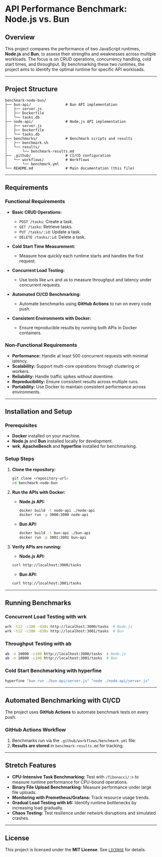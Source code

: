 # **API Performance Benchmark: Node.js vs. Bun**

## **Overview**
This project compares the performance of two JavaScript runtimes, **Node.js** and **Bun**, to assess their strengths and weaknesses across multiple workloads. The focus is on CRUD operations, concurrency handling, cold start times, and throughput. By benchmarking these two runtimes, the project aims to identify the optimal runtime for specific API workloads.

---

## **Project Structure**

```
benchmark-node-bun/
├── bun-api/                # Bun API implementation
│   ├── server.js
│   ├── Dockerfile
│   └── tasks.db
├── node-api/               # Node.js API implementation
│   ├── server.js
│   ├── Dockerfile
│   └── tasks.db
├── benchmarks/             # Benchmark scripts and results
│   ├── benchmark.sh
│   └── results/
│       └── benchmark-results.md
├── .github/                # CI/CD configuration
│   └── workflows/          # Workflows
│       └── benchmark.yml
└── README.md               # Main documentation (this file)
```

---

## **Requirements**

### **Functional Requirements**
- **Basic CRUD Operations:**
  - `POST /tasks`: Create a task.
  - `GET /tasks`: Retrieve tasks.
  - `PUT /tasks/:id`: Update a task.
  - `DELETE /tasks/:id`: Delete a task.

- **Cold Start Time Measurement:**
  - Measure how quickly each runtime starts and handles the first request.

- **Concurrent Load Testing:**
  - Use tools like `wrk` and `ab` to measure throughput and latency under concurrent requests.

- **Automated CI/CD Benchmarking:**
  - Automate benchmarks using **GitHub Actions** to run on every code push.

- **Consistent Environments with Docker:**
  - Ensure reproducible results by running both APIs in Docker containers.

### **Non-Functional Requirements**
- **Performance:** Handle at least 500 concurrent requests with minimal latency.
- **Scalability:** Support multi-core operations through clustering or workers.
- **Reliability:** Handle traffic spikes without downtime.
- **Reproducibility:** Ensure consistent results across multiple runs.
- **Portability:** Use Docker to maintain consistent performance across environments.

---

## **Installation and Setup**

### **Prerequisites**
- **Docker** installed on your machine.
- **Node.js** and **Bun** installed locally for development.
- **wrk**, **ApacheBench** and **hyperfine** installed for benchmarking.

### **Setup Steps**

1. **Clone the repository:**
   ```bash
   git clone <repository-url>
   cd benchmark-node-bun
   ```

2. **Run the APIs with Docker:**
   - **Node.js API:**
     ```bash
     docker build -t node-api ./node-api
     docker run -p 3000:3000 node-api
     ```
   - **Bun API:**
     ```bash
     docker build -t bun-api ./bun-api
     docker run -p 3001:3001 bun-api
     ```

3. **Verify APIs are running:**
   - **Node.js API:**
   ```bash
   curl http://localhost:3000/tasks
   ```
   - **Bun API:**
   ```bash
   curl http://localhost:3001/tasks
   ```

---

## **Running Benchmarks**

### **Concurrent Load Testing with wrk**
```bash
wrk -t12 -c100 -d30s http://localhost:3000/tasks  # Node.js
wrk -t12 -c100 -d30s http://localhost:3001/tasks  # Bun
```

### **Throughput Testing with ab**
```bash
ab -n 10000 -c100 http://localhost:3000/tasks  # Node.js
ab -n 10000 -c100 http://localhost:3001/tasks  # Bun
```

### **Cold Start Benchmarking with hyperfine**
```bash
hyperfine "bun run ./bun-api/server.js" "node ./node-api/server.js"
```

---

## **Automated Benchmarking with CI/CD**

The project uses **GitHub Actions** to automate benchmark tests on every push.

### **GitHub Actions Workflow**

1. Benchmarks run via the `.github/workflows/benchmark.yml` file:
2. **Results are stored** in `benchmark-results.md` for tracking.

---

## **Stretch Features**

- **CPU-Intensive Task Benchmarking:** Test with `/fibonacci/:n` to measure runtime performance for CPU-bound operations.
- **Binary File Upload Benchmarking:** Measure performance under large file uploads.
- **Monitoring with Prometheus/Grafana:** Track resource usage trends.
- **Gradual Load Testing with k6:** Identify runtime bottlenecks by increasing load gradually.
- **Chaos Testing:** Test resilience under network disruptions and simulated crashes.


---

## **License**

This project is licensed under the **MIT License**. See [`LICENSE`]('LICENSE') for details.

